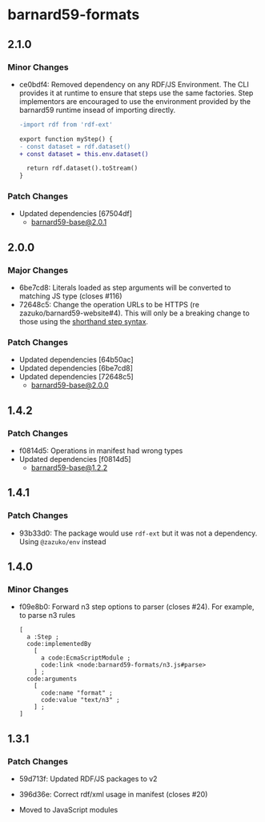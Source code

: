 # barnard59-formats

## 2.1.0

### Minor Changes

- ce0bdf4: Removed dependency on any RDF/JS Environment. The CLI provides it at runtime to ensure that steps
  use the same factories. Step implementors are encouraged to use the environment provided by the
  barnard59 runtime insead of importing directly.

  ```diff
  -import rdf from 'rdf-ext'

  export function myStep() {
  - const dataset = rdf.dataset()
  + const dataset = this.env.dataset()

    return rdf.dataset().toStream()
  }
  ```

### Patch Changes

- Updated dependencies [67504df]
  - barnard59-base@2.0.1

## 2.0.0

### Major Changes

- 6be7cd8: Literals loaded as step arguments will be converted to matching JS type (closes #116)
- 72648c5: Change the operation URLs to be HTTPS (re zazuko/barnard59-website#4).
  This will only be a breaking change to those using the [shorthand step syntax](https://data-centric.zazuko.com/docs/workflows/explanations/simplified-syntax).

### Patch Changes

- Updated dependencies [64b50ac]
- Updated dependencies [6be7cd8]
- Updated dependencies [72648c5]
  - barnard59-base@2.0.0

## 1.4.2

### Patch Changes

- f0814d5: Operations in manifest had wrong types
- Updated dependencies [f0814d5]
  - barnard59-base@1.2.2

## 1.4.1

### Patch Changes

- 93b33d0: The package would use `rdf-ext` but it was not a dependency. Using `@zazuko/env` instead

## 1.4.0

### Minor Changes

- f09e8b0: Forward n3 step options to parser (closes #24). For example, to parse n3 rules

  ```turtle
  [
    a :Step ;
    code:implementedBy
      [
        a code:EcmaScriptModule ;
        code:link <node:barnard59-formats/n3.js#parse>
      ] ;
    code:arguments
      [
        code:name "format" ;
        code:value "text/n3" ;
      ] ;
  ]
  ```

## 1.3.1

### Patch Changes

- 59d713f: Updated RDF/JS packages to v2
- 396d36e: Correct rdf/xml usage in manifest (closes #20)

- Moved to JavaScript modules
